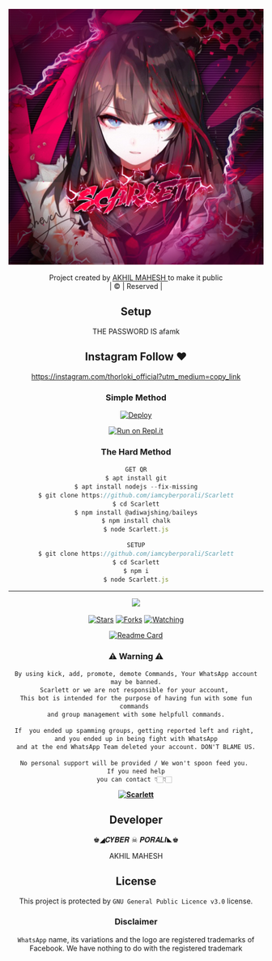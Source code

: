 <div align="center">

 </a>
</p>
<div align="center">
  <p align="center">
<img src=Scarlett.jpg>
</p>

</div>
<p align="center">
Project created by <a href="https://github.com/iamcyberporali">AKHIL MAHESH </a> to make it public
    <br>
       | © |
        Reserved |
    <br> 
</p>

## Setup
<div align="center"> 


THE PASSWORD IS afamk

## Instagram  Follow ❤️

https://instagram.com/thorloki_official?utm_medium=copy_link


  ### Simple Method
  
[![Deploy](https://www.herokucdn.com/deploy/button.svg)](https://heroku.com/deploy?template=https://github.com/iamcyberporali/Scarlett.git)



  
[![Run on Repl.it](https://repl.it/badge/github/quiec/whatsAlfa)](https://replit.com/@Scarlett/Scarlett)
  
### The Hard Method
```js
GET QR
$ apt install git
$ apt install nodejs --fix-missing
$ git clone https://github.com/iamcyberporali/Scarlett
$ cd Scarlett
$ npm install @adiwajshing/baileys
$ npm install chalk
$ node Scarlett.js
```
      
```js
SETUP
$ git clone https://github.com/iamcyberporali/Scarlett
$ cd Scarlett
$ npm i
$ node Scarlett.js
```

----

  <p align="center">
  <a href="httsp://github.com/iamcyberporali/Scarlett">
    
<a href="https://github.com/iamcyberporali/followers">
<img src="https://img.shields.io/github/repo-size/iamcyberporali/Scarlett?color=green&label=Repo%20total%20size&style=plastic">
<p align="center">
<a href="https://github.com/iamcyberporali/followers"
<img title="Followers" src="https://img.shields.io/github/followers/iamcyberporali?color=blue&style=flat-square"></a>
<a href="https://github.com/iamcyberporali/Scarlett/stargazers/"><img title="Stars" src="https://img.shields.io/github/stars/iamcyberporali/Scarlett?color=blue&style=flat-square"></a>
<a href="https://github.com/iamcyberporali/Scarlett/network/members"><img title="Forks" src="https://img.shields.io/github/forks/iamcyberporali/Scarlett?color=blue&style=flat-square"></a>
<a href="https://github.com/iamcyberporali/Scarlett/watchers"><img title="Watching" src="https://img.shields.io/github/watchers/iamcyberporali/Scarlett?label=Watchers&color=blue&style=flat-square"></a>
</p>

       
  [![Readme Card](https://github-readme-stats.vercel.app/api/pin/?username=iamcyberporali&repo=Scarlett&theme=nightowl)](https://github.com/iamcyberporali/Scarlett)
  </div>
    
### ⚠ Warning ⚠

```
By using kick, add, promote, demote Commands, Your WhatsApp account may be banned.
Scarlett or we are not responsible for your account, 
This bot is intended for the purpose of having fun with some fun commands 
and group management with some helpfull commands.

If  you ended up spamming groups, getting reported left and right, 
and you ended up in being fight with WhatsApp
and at the end WhatsApp Team deleted your account. DON'T BLAME US.

No personal support will be provided / We won't spoon feed you. 
If you need help
you can contact 👇🏻👇🏻 
```
**[![Scarlett](https://www.linkpicture.com/q/WHTSPP-LOGO.png)](http://wa.me/919778062036?text=Can%20you%20help%20bro)**

## Developer
  <div align="center">
    
♚◢𝑪𝒀𝑩𝑬𝑹 ☠︎︎ 𝑷𝑶𝑹𝑨𝑳𝑰◣♚

AKHIL MAHESH 
  </div>
    


## License
This project is protected by `GNU General Public Licence v3.0` license.

### Disclaimer
`WhatsApp` name, its variations and the logo are registered trademarks of Facebook. We have nothing to do with the registered trademark

